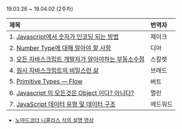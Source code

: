 19.03.26 ~ 19.04.02 (2주차)

| 제목                                                                                                                                                                                                                                                                                                                                               | 번역자   |
| :------------------------------------------------------------------------------------------------------------------------------------------------------------------------------------------------------------------------------------------------------------------------------------------------------------------------------------------------- | :------- |
| 1. [Javascript에서 숫자가 인코딩 되는 방법](https://github.com/Lee-hyuna/33-js-concepts-kr/wiki/Javascript%EC%97%90%EC%84%9C-%EC%88%AB%EC%9E%90%EA%B0%80-%EC%9D%B8%EC%BD%94%EB%94%A9-%EB%90%98%EB%8A%94-%EB%B0%A9%EB%B2%95)                                                                                                                        | 제이크   |
| 2. [Number Type에 대해 알아야 할 사항](https://github.com/Lee-hyuna/33-js-concepts-kr/wiki/%EC%9E%90%EB%B0%94%EC%8A%A4%ED%81%AC%EB%A6%BD%ED%8A%B8-Number-type%EC%97%90-%EB%8C%80%ED%95%B4-%EC%95%8C%EC%95%84%EC%95%BC-%ED%95%A0-%EA%B2%83%EB%93%A4)                                                                                                | 디아     |
| 3. [모든 자바스크립트 개발자가 알아야하는 부동소수점](https://github.com/Lee-hyuna/33-js-concepts-kr/wiki/%EB%AA%A8%EB%93%A0-%EC%9E%90%EB%B0%94%EC%8A%A4%ED%81%AC%EB%A6%BD%ED%8A%B8-%EA%B0%9C%EB%B0%9C%EC%9E%90%EA%B0%80-%EC%95%8C%EC%95%84%EC%95%BC%ED%95%98%EB%8A%94-%EB%B6%80%EB%8F%99%EC%86%8C%EC%88%98%EC%A0%90) | 스칼렛   |
| 4. [원시 자바스크립트의 비밀스런 삶](https://github.com/Lee-hyuna/33-js-concepts-kr/wiki/%EC%9B%90%EC%8B%9C-%EC%9E%90%EB%B0%94%EC%8A%A4%ED%81%AC%EB%A6%BD%ED%8A%B8%EC%9D%98-%EB%B9%84%EB%B0%80%EC%8A%A4%EB%9F%B0-%EC%82%B6)                                                                                                     | 브래드   |
| 5. [Primitive Types — Flow](https://github.com/Lee-hyuna/33-js-concepts-kr/wiki/Primitive-Types-%E2%80%94-Flow)                                                                                                                                                                                                                                    | 버트     |
| 6. [Javascript 의 모든것은 Object 이다? 아니다?](https://github.com/Lee-hyuna/33-js-concepts-kr/wiki/Javascript-%EC%9D%98-%EB%AA%A8%EB%93%A0%EA%B2%83%EC%9D%80-Object-%EC%9D%B4%EB%8B%A4%3F-%EC%95%84%EB%8B%88%EB%8B%A4%3F)                                                                                                           | 멀린     |
| 7. [JavaScript 데이터 유형 및 데이터 구조](https://github.com/Lee-hyuna/33-js-concepts-kr/wiki/JavaScript-%EB%8D%B0%EC%9D%B4%ED%84%B0-%EC%9C%A0%ED%98%95-%EB%B0%8F-%EB%8D%B0%EC%9D%B4%ED%84%B0-%EA%B5%AC%EC%A1%B0)                                                                                                                    | 에드워드 |

- [노마드코더 니콜라스 식의 설명 영상](https://www.youtube.com/watch?v=IMyvCJKZSL8)
